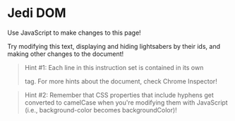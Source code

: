 # Jedi DOM

Use JavaScript to make changes to this page!

Try modifying this text, displaying and hiding lightsabers by their ids, and making other changes to the document!

> Hint #1: Each line in this instruction set is contained in its own <p> tag. For more hints about the document, check Chrome Inspector!

> Hint #2: Remember that CSS properties that include hyphens get converted to camelCase when you're modifying them with JavaScript (i.e., background-color becomes backgroundColor)!
